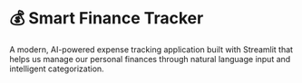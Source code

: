 # 💰 Smart Finance Tracker

A modern, AI-powered expense tracking application built with Streamlit that helps us manage our personal finances through natural language input and intelligent categorization.
